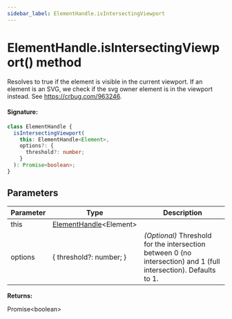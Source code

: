```yaml
---
sidebar_label: ElementHandle.isIntersectingViewport
---
```


# ElementHandle.isIntersectingViewport() method

Resolves to true if the element is visible in the current viewport. If an element is an SVG, we check if the svg owner element is in the viewport instead. See https://crbug.com/963246.

#### Signature:

```typescript
class ElementHandle {
  isIntersectingViewport(
    this: ElementHandle<Element>,
    options?: {
      threshold?: number;
    }
  ): Promise<boolean>;
}
```

## Parameters

| Parameter | Type                                                         | Description                                                                                                       |
| --------- | ------------------------------------------------------------ | ----------------------------------------------------------------------------------------------------------------- |
| this      | [ElementHandle](./puppeteer.elementhandle.md)&lt;Element&gt; |                                                                                                                   |
| options   | \{ threshold?: number; \}                                      | _(Optional)_ Threshold for the intersection between 0 (no intersection) and 1 (full intersection). Defaults to 1. |

**Returns:**

Promise&lt;boolean&gt;
